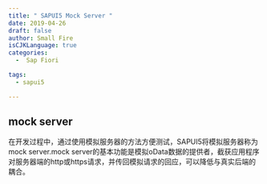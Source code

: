 ```yaml
---
title: " SAPUI5 Mock Server "
date: 2019-04-26
draft: false
author: Small Fire
isCJKLanguage: true
categories: 
  -  Sap Fiori

tags: 
  - sapui5

---
```


## mock server

​	在开发过程中，通过使用模拟服务器的方法方便测试，SAPUI5将模拟服务器称为mock server.mock server的基本功能是模拟oData数据的提供者，截获应用程序对服务器端的http或https请求，并传回模拟请求的回应，可以降低与真实后端的耦合。